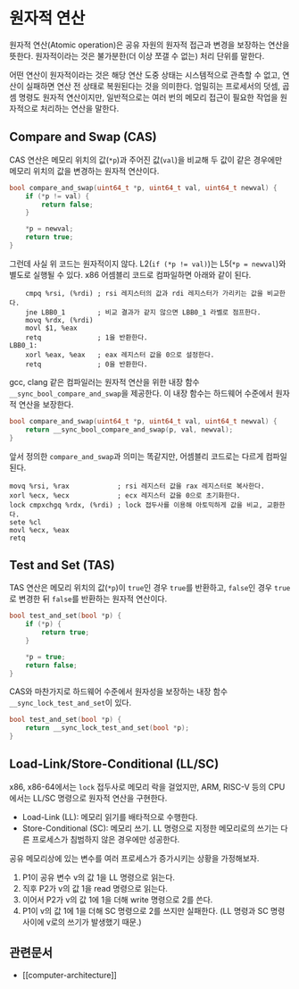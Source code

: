 # 원자적 연산

원자적 연산(Atomic operation)은 공유 자원의 원자적 접근과 변경을 보장하는 연산을 뜻한다. 원자적이라는 것은 불가분한(더 이상 쪼갤 수 없는) 처리 단위를 말한다.

어떤 연산이 원자적이라는 것은 해당 연산 도중 상태는 시스템적으로 관측할 수 없고, 연산이 실패하면 연산 전 상태로 복원된다는 것을 의미한다. 엄밀히는 프로세서의 덧셈, 곱셈 명령도 원자적 연산이지만, 일반적으로는 여러 번의 메모리 접근이 필요한 작업을 원자적으로 처리하는 연산을 말한다.

## Compare and Swap (CAS)

CAS 연산은 메모리 위치의 값(`*p`)과 주어진 값(`val`)을 비교해 두 값이 같은 경우에만 메모리 위치의 값을 변경하는 원자적 연산이다.

```c
bool compare_and_swap(uint64_t *p, uint64_t val, uint64_t newval) {
    if (*p != val) {
        return false;
    }

    *p = newval;
    return true;
}
```

그런데 사실 위 코드는 원자적이지 않다. L2(`if (*p != val)`)는 L5(`*p = newval`)와 별도로 실행될 수 있다. x86 어셈블리 코드로 컴파일하면 아래와 같이 된다.

```x86
    cmpq %rsi, (%rdi) ; rsi 레지스터의 값과 rdi 레지스터가 가리키는 값을 비교한다.
    jne LBB0_1        ; 비교 결과가 같지 않으면 LBB0_1 라벨로 점프한다.
    movq %rdx, (%rdi)
    movl $1, %eax
    retq              ; 1을 반환한다.
LBB0_1:
    xorl %eax, %eax   ; eax 레지스터 값을 0으로 설정한다.
    retq              ; 0을 반환한다.
```

gcc, clang 같은 컴파일러는 원자적 연산을 위한 내장 함수 `__sync_bool_compare_and_swap`을 제공한다. 이 내장 함수는 하드웨어 수준에서 원자적 연산을 보장한다.

```c
bool compare_and_swap(uint64_t *p, uint64_t val, uint64_t newval) {
    return __sync_bool_compare_and_swap(p, val, newval);
}
```

앞서 정의한 `compare_and_swap`과 의미는 똑같지만, 어셈블리 코드로는 다르게 컴파일된다.

```x86
movq %rsi, %rax            ; rsi 레지스터 값을 rax 레지스터로 복사한다.
xorl %ecx, %ecx            ; ecx 레지스터 값을 0으로 초기화한다.
lock cmpxchgq %rdx, (%rdi) ; lock 접두사를 이용해 아토믹하게 값을 비교, 교환한다.
sete %cl
movl %ecx, %eax
retq
```

## Test and Set (TAS)

TAS 연산은 메모리 위치의 값(`*p`)이 `true`인 경우 `true`를 반환하고, `false`인 경우 `true`로 변경한 뒤 `false`를 반환하는 원자적 연산이다.

```c
bool test_and_set(bool *p) {
    if (*p) {
        return true;
    }

    *p = true;
    return false;
}
```

CAS와 마찬가지로 하드웨어 수준에서 원자성을 보장하는 내장 함수 `__sync_lock_test_and_set`이 있다.

```c
bool test_and_set(bool *p) {
    return __sync_lock_test_and_set(bool *p);
}
```

## Load-Link/Store-Conditional (LL/SC)

x86, x86-64에서는 `lock` 접두사로 메모리 락을 걸었지만, ARM, RISC-V 등의 CPU에서는 LL/SC 명령으로 원자적 연산을 구현한다.

- Load-Link (LL): 메모리 읽기를 배타적으로 수행한다.
- Store-Conditional (SC): 메모리 쓰기. LL 명령으로 지정한 메모리로의 쓰기는 다른 프로세스가 침범하지 않은 경우에만 성공한다.

공유 메모리상에 있는 변수를 여러 프로세스가 증가시키는 상황을 가정해보자.

1. P1이 공유 변수 v의 값 1을 LL 명령으로 읽는다.
2. 직후 P2가 v의 값 1을 read 명령으로 읽는다.
3. 이어서 P2가 v의 값 1에 1을 더해 write 명령으로 2를 쓴다.
4. P1이 v의 값 1에 1을 더해 SC 명령으로 2를 쓰지만 실패한다. (LL 명령과 SC 명령 사이에 v로의 쓰기가 발생했기 때문.)

## 관련문서

- [[computer-architecture]]
